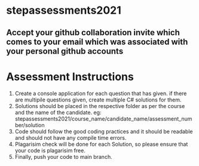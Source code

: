 # stepassessments2021

## Accept your github collaboration invite which comes to your email which was associated with your personal github accounts ##

# Assessment Instructions

1) Create a console application for each question that has given. if there are multipile questions given, create multiple C# solutions for them.
2) Solutions should be placed in the respective folder as per the course and the name of the candidate.
    eg: stepassessments2021/course_name/candidate_name/assessment_number/solution
3) Code should follow the good coding practices and it should be readable and should not have any compile time errors.
4) Plagarisim check will be done for each Solution, so please ensure that your code is plagarisim free.
5) Finally, push your code to main  branch.